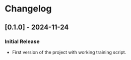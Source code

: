 # Changelog

## [0.1.0] - 2024-11-24
### Initial Release
- First version of the project with working training script.
